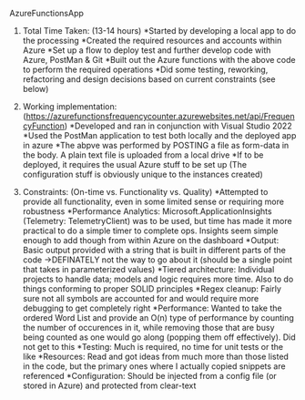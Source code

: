 AzureFunctionsApp

1. Total Time Taken: (13-14 hours)
*Started by developing a local app to do the processing
*Created the required resources and accounts within Azure
*Set up a flow to deploy test and further develop code with Azure, PostMan & Git 
*Built out the Azure functions with the above code to perform the required operations
*Did some testing, reworking, refactoring and design decisions based on current constraints (see below)



2. Working implementation: (https://azurefunctionsfrequencycounter.azurewebsites.net/api/FrequencyFunction)
*Developed and ran in conjunction with Visual Studio 2022
*Used the PostMan application to test both locally and the deployed app in azure
*The abpve was performed by POSTING a file as form-data in the body. A plain text file is uploaded from a local drive
*If to be deployed, it requires the usual Azure stuff to be set up (The configuration stuff is obviously unique to the instances created)




3. Constraints: (On-time vs. Functionality vs. Quality)
*Attempted to provide all functionality, even in some limited sense or requiring more robustness
*Performance Analytics: Microsoft.ApplicationInsights (Telemetry: TelemetryClient) was to be used, but time has made it more practical to do a simple timer to complete ops. Insights seem simple enough to add though from within Azure on the dashboard
*Output: Basic output provided with a string that is built in different parts of the code ->DEFINATELY not the way to go about it (should be a single point that takes in parameterized values)
*Tiered architecture: Individual projects to handle data; models and logic requires more time. Also  to do things conforming to proper SOLID principles
*Regex cleanup: Fairly sure not all symbols are accounted for and would require more debugging to get completely right
*Performance: Wanted to take the ordered Word List and provide an O(n) type of performance by counting the number of occurences in it, while removing those that are busy being counted as one would go along (popping them off effectively). Did not get to this
*Testing: Much is required, no time for unit tests or the like
*Resources: Read and got ideas from much more than those listed in the code, but the primary ones where I actually copied snippets are referenced
*Configuration: Should be injected from a config file (or stored in Azure) and protected from clear-text





